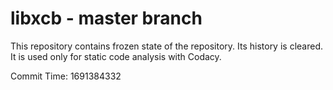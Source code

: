 # libxcb - master branch

This repository contains frozen state of the repository.
Its history is cleared. It is used only for static code
analysis with Codacy.

Commit Time: 1691384332